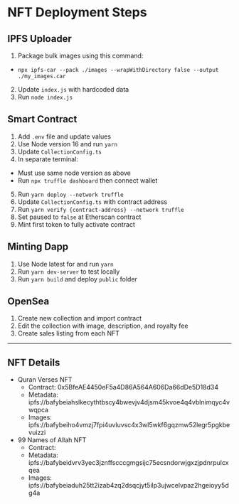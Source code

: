 # NFT Deployment Steps

## IPFS Uploader
1. Package bulk images using this command:
  - `npx ipfs-car --pack ./images --wrapWithDirectory false --output ./my_images.car`
2. Update `index.js` with hardcoded data
3. Run `node index.js`

## Smart Contract
1. Add `.env` file and update values
2. Use Node version 16 and run `yarn`
3. Update `CollectionConfig.ts`
4. In separate terminal:
  - Must use same node version as above
  - Run `npx truffle dashboard` then connect wallet
5. Run `yarn deploy --network truffle`
6. Update `CollectionConfig.ts` with contract address
7. Run `yarn verify {contract-address} --network truffle`
8. Set paused to `false` at Etherscan contract
9. Mint first token to fully activate contract

## Minting Dapp
1. Use Node latest for and run `yarn`
2. Run `yarn dev-server` to test locally
3. Run `yarn build` and deploy `public` folder

## OpenSea
1. Create new collection and import contract
2. Edit the collection with image, description, and royalty fee
3. Create sales listing from each NFT

---

## NFT Details
- Quran Verses NFT
  - Contract: 0x5BfeAE4450eF5a4D86A564A606Da66dDe5D18d34
  - Metadata: ipfs://bafybeiahslkecythtbscy4bwevjv4djsm45kvoe4q4vblnimqyc4vwqpca
  - Images: ipfs://bafybeiho4vmzj7fpi4uvluvsc4x3wl5wkf6gqzmw52legr5pgkbevuizzi
- 99 Names of Allah NFT
  - Contract: 
  - Metadata: ipfs://bafybeidvrv3yec3jznffscccgmgsijc75ecsndorwjgxzjpdnrpulcxqea
  - Images: ipfs://bafybeiaduh25tt2izab4zq2dsqcjyt5ilp3ujwcelvpaz2hgeioyy5dg4a